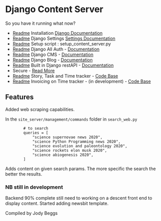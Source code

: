 # Django Content Server

So you have it running what now?


* [Readme](installation) Installation [Django Documentation](https://docs.djangoproject.com/en/3.1/)
* [Readme](site_server) Django Settings [Settings Documentation](https://docs.djangoproject.com/en/3.1/topics/settings/)
* [Readme](installation/SETUPSCRIPT.md) Setup script : setup_content_server.py
* [Readme](allauth) Django All Auth - [Documentation](https://django-allauth.readthedocs.io/en/latest/)
* [Readme](cms) Django CMS - [Documentation](https://readthedocs.org/projects/django-cms/)
* [Readme](djangocms_blog) Django Blog - [Documentation](https://djangocms-blog.readthedocs.io/en/latest/)
* [Readme](api) Built in Django restAPI - [Documentation](https://www.django-rest-framework.org/)
* Secure - [Read More](https://docs.djangoproject.com/en/3.1/topics/security/)
* [Readme](tracker) Story, Task and Time tracker - [Code Base](https://pypi.org/project/django-tasktracker/)
* [Readme](invoicing) Invoicing on Time tracker - (in development) - [Code Base](https://pypi.org/project/django-invoicing/)


## Features

Added web scraping capabilities. 

In the `site_server/management/commands` folder in `search_web.py`

```            
        # to search
        queries = [
            "science supernovae news 2020",
            "science Python Programming news 2020",
            "science evolution and paleontology 2020",
            "science rockets elon musk 2020",
            "science abiogenesis 2020",
        ]
```

Adds content on given search params. The more specific the search the better the results.


### NB still in development

Backend 90% complete still need to working on a descent front end to display content.
Started adding newsbit template.




 Compiled by Jody Beggs